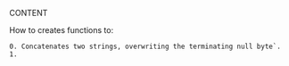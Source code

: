  CONTENT

 How to creates functions to:

 	0. Concatenates two strings, overwriting the terminating null byte`.
	1. 
